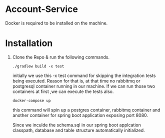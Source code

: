 # Account-Service

Docker is required to be installed on the machine.

# Installation

1. Clone the Repo & run the following commands.
    
    `./gradlew build -x test`
     
     initially we use this -x test command for skipping the integration tests being executed. Reason for that is, at that time no rabbitmq or postgresql container running in our machine. If we can run those two containers at first ,we can execute the tests also.

    `docker-compose up`
    
    this command will spin up a postgres container, rabbitmq container and another container for spring boot application exposing port 8080.
    
    Since we inculde the schema.sql in our spring boot applcation classpath, database and table structure automatically initialized.
